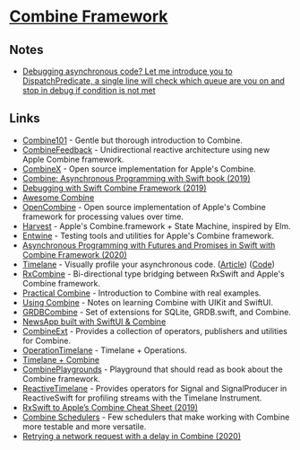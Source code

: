 # [Combine Framework](https://developer.apple.com/documentation/combine)

## Notes

- [Debugging asynchronous code? Let me introduce you to DispatchPredicate, a single line will check which queue are you on and stop in debug if condition is not met](https://twitter.com/icanzilb/status/1213403702226276352)

## Links

- [Combine101](https://github.com/learncombine/Combine101) - Gentle but thorough introduction to Combine.
- [CombineFeedback](https://github.com/sergdort/CombineFeedback) - Unidirectional reactive architecture using new Apple Combine framework.
- [CombineX](https://github.com/cx-org/CombineX) - Open source implementation for Apple's Combine.
- [Combine: Asynchronous Programming with Swift book (2019)](https://www.raywenderlich.com/6185979-combine-asynchronous-programming-with-swift-complete-book-available)
- [Debugging with Swift Combine Framework (2019)](https://www.vadimbulavin.com/debugging-with-combine-swift-framework/)
- [Awesome Combine](https://github.com/CombineCommunity/awesome-combine#readme)
- [OpenCombine](https://github.com/broadwaylamb/OpenCombine) - Open source implementation of Apple's Combine framework for processing values over time.
- [Harvest](https://github.com/inamiy/Harvest) - Apple's Combine.framework + State Machine, inspired by Elm.
- [Entwine](https://github.com/tcldr/Entwine) - Testing tools and utilities for Apple's Combine framework.
- [Asynchronous Programming with Futures and Promises in Swift with Combine Framework (2020)](https://www.vadimbulavin.com/asynchronous-programming-with-future-and-promise-in-swift-with-combine-framework/)
- [Timelane](http://timelane.tools/) - Visually profile your asynchronous code. ([Article](http://trycombine.com/posts/announcing-timelane-combine/)) ([Code](https://github.com/icanzilb/Timelane))
- [RxCombine](https://github.com/antitypical/Result) - Bi-directional type bridging between RxSwift and Apple's Combine framework.
- [Practical Combine](https://gumroad.com/l/practical-combine) - Introduction to Combine with real examples.
- [Using Combine](https://heckj.github.io/swiftui-notes/) - Notes on learning Combine with UIKit and SwiftUI.
- [GRDBCombine](https://github.com/groue/GRDBCombine) - Set of extensions for SQLite, GRDB.swift, and Combine.
- [NewsApp built with SwiftUI & Combine](https://github.com/AlexeyVoronov96/NewsApp-With-SwiftUI-And-Combine)
- [CombineExt](https://github.com/CombineCommunity/CombineExt) - Provides a collection of operators, publishers and utilities for Combine.
- [OperationTimelane](https://github.com/icanzilb/OperationTimelane) - Timelane + Operations.
- [Timelane + Combine](https://github.com/icanzilb/TimelaneCombine)
- [CombinePlaygrounds](https://github.com/denisPoifol/CombinePlaygrounds) - Playground that should read as book about the Combine framework.
- [ReactiveTimelane](https://github.com/nkristek/ReactiveTimelane) - Provides operators for Signal and SignalProducer in ReactiveSwift for profiling streams with the Timelane Instrument.
- [RxSwift to Apple’s Combine Cheat Sheet (2019)](https://github.com/CombineCommunity/rxswift-to-combine-cheatsheet#readme)
- [Combine Schedulers](https://github.com/pointfreeco/combine-schedulers) - Few schedulers that make working with Combine more testable and more versatile.
- [Retrying a network request with a delay in Combine (2020)](https://www.donnywals.com/retrying-a-network-request-with-a-delay-in-combine/)
